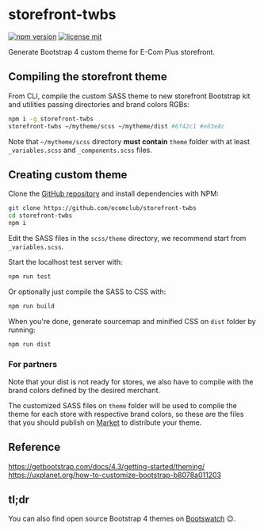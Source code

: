 # storefront-twbs

[![npm version](https://img.shields.io/npm/v/@ecomplus/storefront-twbs.svg)](https://www.npmjs.org/@ecomplus/storefront-twbs)
[![license mit](https://img.shields.io/badge/License-MIT-yellow.svg)](https://opensource.org/licenses/MIT)

Generate Bootstrap 4 custom theme for E-Com Plus storefront.

## Compiling the storefront theme

From CLI, compile the custom SASS theme to new storefront
Bootstrap kit and utilities passing directories
and brand colors RGBs:

```bash
npm i -g storefront-twbs
storefront-twbs ~/mytheme/scss ~/mytheme/dist #6f42c1 #e83e8c
```

Note that `~/mytheme/scss` directory **must contain**
`theme` folder with at least
`_variables.scss` and `_components.scss` files.

## Creating custom theme

Clone the [GitHub repository](https://github.com/ecomclub/storefront-twbs)
and install dependencies with NPM:

```bash
git clone https://github.com/ecomclub/storefront-twbs
cd storefront-twbs
npm i
```

Edit the SASS files in the `scss/theme` directory,
we recommend start from `_variables.scss`.

Start the localhost test server with:

```bash
npm run test
```

Or optionally just compile the SASS to CSS with:

```bash
npm run build
```

When you're done, generate sourcemap and minified CSS
on `dist` folder by running:

```bash
npm run dist
```

### For partners

Note that your dist is not ready for stores,
we also have to compile with the brand colors defined by
the desired merchant.

The customized SASS files on `theme` folder will be used
to compile the theme for each store with respective
brand colors, so these are the files that you should
publish on [Market](https://market.e-com.plus) to distribute
your theme.

## Reference

https://getbootstrap.com/docs/4.3/getting-started/theming/
https://uxplanet.org/how-to-customize-bootstrap-b8078a011203

## tl;dr

You can also find open source Bootstrap 4 themes
on [Bootswatch](https://bootswatch.com/) :wink:.
